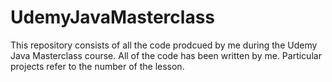 # UdemyJavaMasterclass

This repository consists of all the code prodcued by me during the Udemy Java Masterclass course. All of the code has been written by me. Particular projects refer to the number of the lesson.
